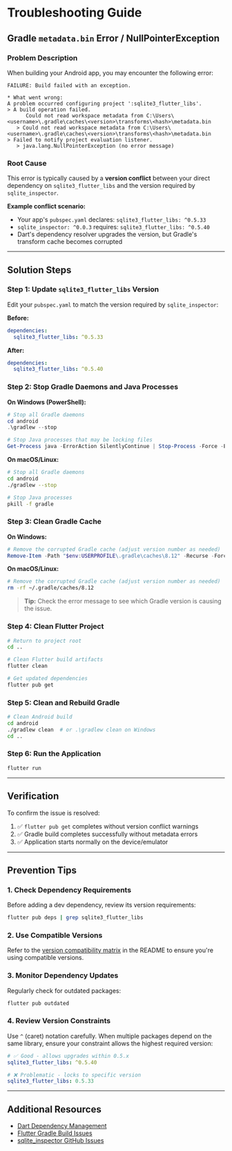 # Troubleshooting Guide

## Gradle `metadata.bin` Error / NullPointerException

### Problem Description

When building your Android app, you may encounter the following error:

```
FAILURE: Build failed with an exception.

* What went wrong:
A problem occurred configuring project ':sqlite3_flutter_libs'.
> A build operation failed.
      Could not read workspace metadata from C:\Users\<username>\.gradle\caches\<version>\transforms\<hash>\metadata.bin
   > Could not read workspace metadata from C:\Users\<username>\.gradle\caches\<version>\transforms\<hash>\metadata.bin
> Failed to notify project evaluation listener.
   > java.lang.NullPointerException (no error message)
```

### Root Cause

This error is typically caused by a **version conflict** between your direct dependency on `sqlite3_flutter_libs` and the version required by `sqlite_inspector`.

**Example conflict scenario:**
- Your app's `pubspec.yaml` declares: `sqlite3_flutter_libs: ^0.5.33`
- `sqlite_inspector: ^0.0.3` requires: `sqlite3_flutter_libs: ^0.5.40`
- Dart's dependency resolver upgrades the version, but Gradle's transform cache becomes corrupted

---

## Solution Steps

### Step 1: Update `sqlite3_flutter_libs` Version

Edit your `pubspec.yaml` to match the version required by `sqlite_inspector`:

**Before:**
```yaml
dependencies:
  sqlite3_flutter_libs: ^0.5.33
```

**After:**
```yaml
dependencies:
  sqlite3_flutter_libs: ^0.5.40
```

### Step 2: Stop Gradle Daemons and Java Processes

**On Windows (PowerShell):**
```powershell
# Stop all Gradle daemons
cd android
.\gradlew --stop

# Stop Java processes that may be locking files
Get-Process java -ErrorAction SilentlyContinue | Stop-Process -Force -ErrorAction SilentlyContinue
```

**On macOS/Linux:**
```bash
# Stop all Gradle daemons
cd android
./gradlew --stop

# Stop Java processes
pkill -f gradle
```

### Step 3: Clean Gradle Cache

**On Windows:**
```powershell
# Remove the corrupted Gradle cache (adjust version number as needed)
Remove-Item -Path "$env:USERPROFILE\.gradle\caches\8.12" -Recurse -Force
```

**On macOS/Linux:**
```bash
# Remove the corrupted Gradle cache (adjust version number as needed)
rm -rf ~/.gradle/caches/8.12
```

> **Tip:** Check the error message to see which Gradle version is causing the issue.

### Step 4: Clean Flutter Project

```bash
# Return to project root
cd ..

# Clean Flutter build artifacts
flutter clean

# Get updated dependencies
flutter pub get
```

### Step 5: Clean and Rebuild Gradle

```bash
# Clean Android build
cd android
./gradlew clean  # or .\gradlew clean on Windows
cd ..
```

### Step 6: Run the Application

```bash
flutter run
```

---

## Verification

To confirm the issue is resolved:

1. ✅ `flutter pub get` completes without version conflict warnings
2. ✅ Gradle build completes successfully without metadata errors
3. ✅ Application starts normally on the device/emulator

---

## Prevention Tips

### 1. Check Dependency Requirements

Before adding a dev dependency, review its version requirements:

```bash
flutter pub deps | grep sqlite3_flutter_libs
```

### 2. Use Compatible Versions

Refer to the [version compatibility matrix](README.md#version-compatibility) in the README to ensure you're using compatible versions.

### 3. Monitor Dependency Updates

Regularly check for outdated packages:

```bash
flutter pub outdated
```

### 4. Review Version Constraints

Use `^` (caret) notation carefully. When multiple packages depend on the same library, ensure your constraint allows the highest required version:

```yaml
# ✅ Good - allows upgrades within 0.5.x
sqlite3_flutter_libs: ^0.5.40

# ❌ Problematic - locks to specific version
sqlite3_flutter_libs: 0.5.33
```

---

## Additional Resources

- [Dart Dependency Management](https://dart.dev/tools/pub/dependencies)
- [Flutter Gradle Build Issues](https://docs.flutter.dev/deployment/android#reviewing-the-gradle-build-configuration)
- [sqlite_inspector GitHub Issues](https://github.com/macss-dev/sqlite_inspector/issues)

